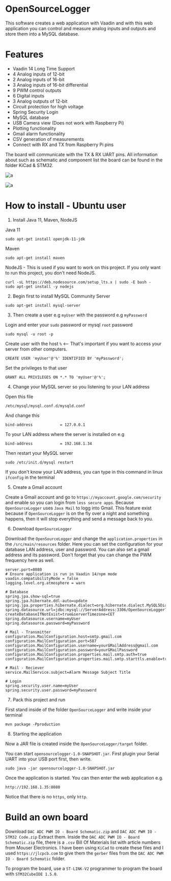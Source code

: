 # OpenSourceLogger

This software creates a web application with Vaadin and with this web application you can control and measure analog inputs and outputs and 
store them into a MySQL database.

# Features

* Vaadin 14 Long Time Support
* 4 Analog inputs of 12-bit
* 2 Analog inputs of 16-bit
* 3 Analog inputs of 16-bit differential
* 9 PWM control outputs
* 6 Digital inputs
* 3 Analog outputs of 12-bit
* Circuit protection for high voltage
* Spring Security Login
* MySQL database
* USB Camera view (Does not work with Raspberry Pi)
* Plotting functionality
* Gmail alarm functionality
* CSV generation of measurements
* Connect with RX and TX from Raspberry Pi pins


The board will communicate with the TX & RX UART pins. 
All information about such as schematic and component list the board can be found in the folder KiCad & STM32.

![a](https://raw.githubusercontent.com/DanielMartensson/OpenSourceLogger/master/KiCad%20&%20STM32/3D%20Schematic.png)

![a](https://raw.githubusercontent.com/DanielMartensson/OpenSourceLogger/master/KiCad%20&%20STM32/Produced.jpg)


# How to install - Ubuntu user

1. Install Java 11, Maven, NodeJS

Java 11
```
sudo apt-get install openjdk-11-jdk
```

Maven
```
sudo apt-get install maven
```

NodeJS - This is used if you want to work on this project. If you only want to run this project, you don't need NodeJS.
```
curl -sL https://deb.nodesource.com/setup_lts.x | sudo -E bash -
sudo apt-get install -y nodejs
```

2. Begin first to install MySQL Community Server

```
sudo apt-get install mysql-server
```

3. Then create a user e.g `myUser` with the password e.g `myPassword`

Login and enter your `sudo` password or mysql `root` password
```
sudo mysql -u root -p
```

Create user with the host `%` <-- That's important if you want to access your server from other computers.
```
CREATE USER 'myUser'@'%' IDENTIFIED BY 'myPassword';
```

Set the privileges to that user
```
GRANT ALL PRIVILEGES ON *.* TO 'myUser'@'%';
```

4. Change your MySQL server so you listening to your LAN address

Open this file
```
/etc/mysql/mysql.conf.d/mysqld.conf
```

And change this
```
bind-address            = 127.0.0.1
```

To your LAN address where the server is installed on e.g
```
bind-address            = 192.168.1.34
```

Then restart your MySQL server
```
sudo /etc/init.d/mysql restart
```

If you don't know your LAN address, you can type in this command in linux `ifconfig` in the terminal

5. Create a Gmail account

Create a Gmail account and go to `https://myaccount.google.com/security` and enable so you can login from `less secure apps`.
Because `OpenSourceLogger` uses `Java Mail` to logg into Gmail. This feature exist because if `OpenSourceLogger` is on the fly over a
night and something happens, then it will stop everything and send a message back to you.

6. Download `OpenSourceLogger`

Download the `OpenSourceLogger` and change the `application.properties` in the `/src/main/resources` folder.
Here you can set the configuration for your database LAN address, user and password. You can also set a gmail address and its
password. Don't forget that you can change the PWM frequency here as well.

```
server.port=8080
# Ensure application is run in Vaadin 14/npm mode
vaadin.compatibilityMode = false
logging.level.org.atmosphere = warn

# Database
spring.jpa.show-sql=true
spring.jpa.hibernate.ddl-auto=update
spring.jpa.properties.hibernate.dialect=org.hibernate.dialect.MySQL5Dialect
spring.datasource.url=jdbc:mysql://ServerAddress:3306/OpenSourceLogger?createDatabaseIfNotExist=true&serverTimezone=CET
spring.datasource.username=myUser
spring.datasource.password=myPassword

# Mail - Transmitter
configuration.MailConfiguration.host=smtp.gmail.com
configuration.MailConfiguration.port=587
configuration.MailConfiguration.username=yourGMailAddress@gmail.com
configuration.MailConfiguration.password=yourGMailPassword
configuration.MailConfiguration.properties.mail.smtp.auth=true
configuration.MailConfiguration.properties.mail.smtp.starttls.enable=true

# Mail - Reciever
service.MailService.subject=Alarm Message Subject Title

# Login
spring.security.user.name=myUser
spring.security.user.password=myPassword
```

7. Pack this project and run

First stand inside of the folder `OpenSourceLogger` and write inside your terminal
```
mvn package -Pproduction
```

8. Starting the application

Now a JAR file is created inside the `OpenSourceLogger/target` folder. 

You can start `opensourcelogger-1.0-SNAPSHOT.jar`. First plugin your Serial UART into your USB port first, then write. 

```
sudo java -jar opensourcelogger-1.0-SNAPSHOT.jar
```

Once the application is started. You can then enter the web application e.g.

```
http://192.168.1.35:8080
```
Notice that there is no `https`, only `http`.

# Build an own board

Download `DAC ADC PWM IO - Board Schematic.zip` and `DAC ADC PWM IO - STM32 Code.zip`
Extract them. Inside the `DAC ADC PWM IO - Board Schematic.zip` file, there is a `.csv` Bill Of Materials list with article numbers from Mouser Electronics. 
I have been using `KiCad` to create these files and I used `https://jlcpcb.com` to give them the `gerber` files from the `DAC ADC PWM IO - Board Schematic` folder.

To program the board, use a `ST-LINK-V2` programmer to program the board with `STM32CubeIDE 1.5.0`.
